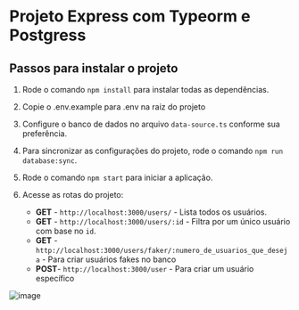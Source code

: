 # Projeto Express com Typeorm e Postgress

## Passos para instalar o projeto

1. Rode o comando `npm install` para instalar todas as dependências.
2. Copie o .env.example para .env na raiz do projeto
3. Configure o banco de dados no arquivo `data-source.ts` conforme sua preferência.
4. Para sincronizar as configurações do projeto, rode o comando `npm run database:sync`.
5. Rode o comando `npm start` para iniciar a aplicação.
6. Acesse as rotas do projeto:

   - **GET** - `http://localhost:3000/users/` - Lista todos os usuários.
   - **GET** - `http://localhost:3000/users/:id` - Filtra por um único usuário com base no `id`.
   - **GET** - `http://localhost:3000/users/faker/:numero_de_usuarios_que_deseja` - Para criar usuários fakes no banco
   - **POST**- `http://localhost:3000/user` - Para criar um usuário específico


![image](https://github.com/user-attachments/assets/85aeaf0c-f09e-4704-81a9-cf40ef1717fe)
